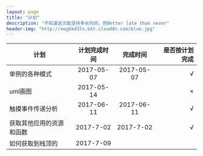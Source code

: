 ```yaml
---
layout: page
title: "计划"
description: "不知道这次能坚持多长时间，但Better late than never"
header-img: "http://oogbkd3ln.bkt.clouddn.com/blue.jpg"
---
```


|计划           | 计划完成时间   | 完成时间        |是否按计划完成|
| ------------- |:-------------:| :-------------:|-----:|
| 单例的各种模式 | 2017-05-07     |2017-05-07     | √    |
| uml画图 | 2017-05-14    |     |  ×   |
| 触摸事件传递分析 | 2017-06-11    |  2017-06-11   | √    |
| 获取其他应用的资源和函数 | 2017-7-02 | 2017-7-02 |  √ |
| 如何获取到栈顶的 | 2017-7-09 |     |      |
